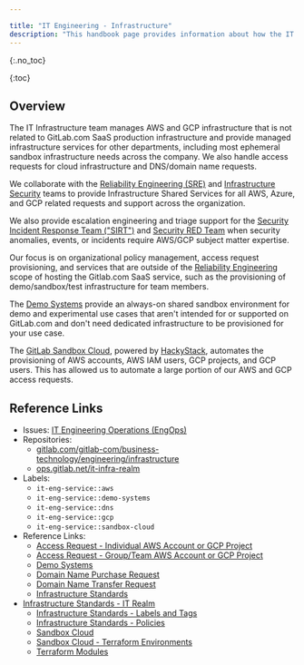 ```yaml
---

title: "IT Engineering - Infrastructure"
description: "This handbook page provides information about how the IT Engineering sub-department manages infrastructure shared services."
---
```



{:.no_toc}


{:toc}

## Overview

The IT Infrastructure team manages AWS and GCP infrastructure that is not related to GitLab.com SaaS production infrastructure and provide managed infrastructure services for other departments, including most ephemeral sandbox infrastructure needs across the company. We also handle access requests for cloud infrastructure and DNS/domain name requests.

We collaborate with the [Reliability Engineering (SRE)](https://about.gitlab.com/handbook/engineering/infrastructure/) and [Infrastructure Security](/handbook/security/security-engineering-and-research/infrastructure-security/) teams to provide Infrastructure Shared Services for all AWS, Azure, and GCP related requests and support across the organization.

We also provide escalation engineering and triage support for the [Security Incident Response Team ("SIRT")](/handbook/security/security-operations/sirt) and [Security RED Team](/handbook/security/threat-management/red-team) when security anomalies, events, or incidents require AWS/GCP subject matter expertise.

Our focus is on organizational policy management, access request provisioning, and services that are outside of the [Reliability Engineering](https://about.gitlab.com/handbook/engineering/infrastructure/) scope of hosting the Gitlab.com SaaS service, such as the provisioning of demo/sandbox/test infrastructure for team members.

The [Demo Systems](https://about.gitlab.com/handbook/customer-success/demo-systems/) provide an always-on shared sandbox environment for demo and experimental use cases that aren't intended for or supported on GitLab.com and don't need dedicated infrastructure to be provisioned for your use case.

The [GitLab Sandbox Cloud](/handbook/infrastructure-standards/realms/sandbox/), powered by [HackyStack](https://gitlab.com/gitlab-com/business-technology/engineering/tools/hackystack), automates the provisioning of AWS accounts, AWS IAM users, GCP projects, and GCP users. This has allowed us to automate a large portion of our AWS and GCP access requests.

## Reference Links

- Issues: [IT Engineering Operations (EngOps)](https://gitlab.com/gitlab-com/business-technology/engineering/operations/issue-tracker/-/issues?sort=updated_desc&state=opened&label_name[]=it-eng-service::okta)
- Repositories:
  - [gitlab.com/gitlab-com/business-technology/engineering/infrastructure](https://gitlab.com/gitlab-com/business-technology/engineering/infrastructure)
  - [ops.gitlab.net/it-infra-realm](https://ops.gitlab.net/it-infra-realm)
- Labels:
  - `it-eng-service::aws`
  - `it-eng-service::demo-systems`
  - `it-eng-service::dns`
  - `it-eng-service::gcp`
  - `it-eng-service::sandbox-cloud`
- Reference Links:
  - [Access Request - Individual AWS Account or GCP Project](/handbook/infrastructure-standards/realms/sandbox/#individual-aws-account-or-gcp-project)
  - [Access Request - Group/Team AWS Account or GCP Project](/handbook/infrastructure-standards/realms/sandbox/#groupteam-aws-account-or-gcp-project-non-production)
  - [Demo Systems](https://about.gitlab.com/handbook/customer-success/demo-systems)
  - [Domain Name Purchase Request](https://gitlab.com/gitlab-com/business-technology/engineering/infrastructure/issue-tracker/-/issues/new?issuable_template=dns_domain_purchase_request)
  - [Domain Name Transfer Request](https://gitlab.com/gitlab-com/business-technology/engineering/infrastructure/issue-tracker/-/issues/new?issuable_template=dns_domain_record_update)
  - [Infrastructure Standards](/handbook/infrastructure-standards)
- [Infrastructure Standards - IT Realm](/handbook/infrastructure-standards/realms/it)
  - [Infrastructure Standards - Labels and Tags](/handbook/infrastructure-standards/labels-tags)
  - [Infrastructure Standards - Policies](/handbook/infrastructure-standards/policies)
  - [Sandbox Cloud](/handbook/infrastructure-standards/realms/sandbox)
  - [Sandbox Cloud - Terraform Environments](/handbook/infrastructure-standards/realms/sandbox/#terraform-environments)
  - [Terraform Modules](htts://gitlab.com/gitlab-com/sandbox-cloud/terraform-modules)
